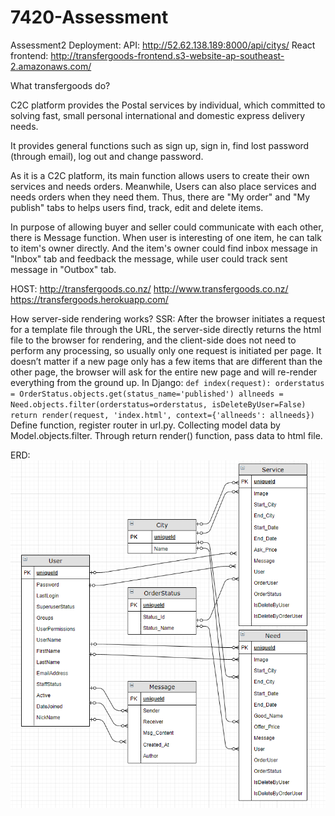 # 7420-Assessment

Assessment2 Deployment:
API: http://52.62.138.189:8000/api/citys/
React frontend: http://transfergoods-frontend.s3-website-ap-southeast-2.amazonaws.com/

What transfergoods do?  

C2C platform provides the Postal services by individual, which committed to solving fast, small personal international and domestic express delivery needs.  

It provides general functions such as sign up, sign in, find lost password (through email), log out and change password.  

As it is a C2C platform, its main function allows users to create their own services and needs orders. Meanwhile, Users can also place services and needs orders when they need them. Thus, there are "My order" and "My publish" tabs to helps users find, track, edit and delete items.  

In purpose of allowing buyer and seller could communicate with each other, there is Message function. When user is interesting of one item, he can talk to item's owner directly. And the item's owner could find inbox message in "Inbox" tab and feedback the message, while user could track sent message in "Outbox" tab.  
   
HOST: http://transfergoods.co.nz/   http://www.transfergoods.co.nz/   https://transfergoods.herokuapp.com/

How server-side rendering works?
  SSR: After the browser initiates a request for a template file through the URL, the server-side directly returns the html file to the browser for rendering, and the client-side does not need to perform any processing, so usually only one request is initiated per page. It doesn’t matter if a new page only has a few items that are different than the other page, the browser will ask for the entire new page and will re-render everything from the ground up.
  In Django:
  `def index(request):
    orderstatus = OrderStatus.objects.get(status_name='published')
    allneeds = Need.objects.filter(orderstatus=orderstatus, isDeleteByUser=False)
    return render(request, 'index.html', context={'allneeds': allneeds})`
  Define function, register router in url.py. Collecting model data by Model.objects.filter. Through return render() function, pass data to html file. 
  
ERD:
  ![image info](./staticfiles/ERD.jpg)
  
 
